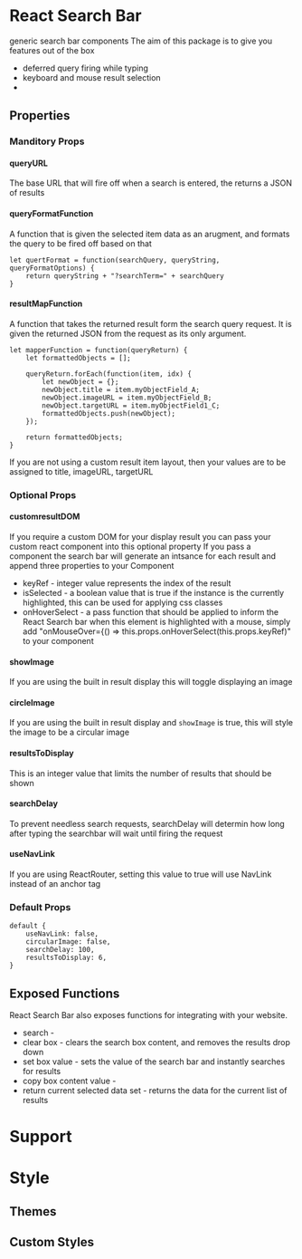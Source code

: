 # React Search Bar

generic search bar components 
The aim of this package is to give you features out of the box
* deferred query firing while typing
* keyboard and mouse result selection 
* 

## Properties

### Manditory Props

#### queryURL
The base URL that will fire off when a search is entered, the returns a JSON of results

#### queryFormatFunction
A function that is given the selected item data as an arugment, and formats the query to be fired off based on that
```
let quertFormat = function(searchQuery, queryString, queryFormatOptions) {
	return queryString + "?searchTerm=" + searchQuery
}
```

#### resultMapFunction
A function that takes the returned result form the search query request. It is given the returned JSON from the request as its only argument.
```
let mapperFunction = function(queryReturn) {
	let formattedObjects = [];
	
	queryReturn.forEach(function(item, idx) {
		let newObject = {};
		newObject.title = item.myObjectField_A;
		newObject.imageURL = item.myObjectField_B;
		newObject.targetURL = item.myObjectField1_C; 
		formattedObjects.push(newObject);
	});

	return formattedObjects;
}
```
If you are not using a custom result item layout, then your values are to be assigned to title, imageURL, targetURL


### Optional Props

#### customresultDOM 
If you require a custom DOM for your display result you can pass your custom react component into this optional property 
If you pass a component the search bar will generate an intsance for each result and append three properties to your Component
* keyRef - integer value represents the index of the result
* isSelected - a boolean value that is true if the instance is the  currently highlighted, this can be used for applying css classes 
* onHoverSelect -  a pass function that should be applied to inform the React Search bar when this element is highlighted with a mouse, simply add "onMouseOver={() => this.props.onHoverSelect(this.props.keyRef)" to your component

#### showImage
If you are using the built in result display this will toggle displaying an image

#### circleImage
If you are using the built in result display and `showImage` is true, this will style the image to be a circular image

#### resultsToDisplay 
This is an integer value that limits the number of results that should be shown

#### searchDelay 
To prevent needless search requests, searchDelay will determin how long after typing the searchbar will wait until firing the request

#### useNavLink 
If you are using ReactRouter, setting this value to true will use NavLink instead of an anchor tag

### Default Props

```
default {
	useNavLink: false,
	circularImage: false,
	searchDelay: 100,
	resultsToDisplay: 6,
}
```

## Exposed Functions 
React Search Bar also exposes functions for integrating with your website.
* search - 
* clear box - clears the search box content, and removes the results drop down 
* set box value - sets the value of the search bar and instantly searches for results
* copy box content value - 
* return current selected data set - returns the data for the current list of results

# Support 

# Style
## Themes
## Custom Styles

